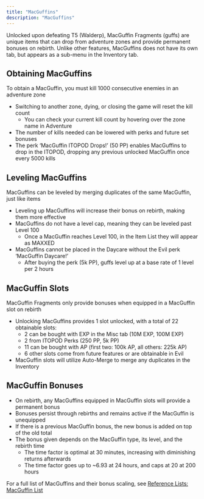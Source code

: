 ```yaml
---
title: "MacGuffins"
description: "MacGuffins"
---
```


Unlocked upon defeating T5 (Walderp), MacGuffin Fragments (guffs) are unique items that can drop from adventure zones and provide permanent bonuses on rebirth. Unlike other features, MacGuffins does not have its own tab, but appears as a sub-menu in the Inventory tab.

## Obtaining MacGuffins

To obtain a MacGuffin, you must kill 1000 consecutive enemies in an adventure zone
- Switching to another zone, dying, or closing the game will reset the kill count
    - You can check your current kill count by hovering over the zone name in Adventure
- The number of kills needed can be lowered with perks and future set bonuses
- The perk ‘MacGuffin ITOPOD Drops!’ (50 PP) enables MacGuffins to drop in the ITOPOD, dropping any previous unlocked MacGuffin once every 5000 kills

## Leveling MacGuffins

MacGuffins can be leveled by merging duplicates of the same MacGuffin, just like items
- Leveling up MacGuffins will increase their bonus on rebirth, making them more effective
- MacGuffins do not have a level cap, meaning they can be leveled past Level 100
    - Once a MacGuffin reaches Level 100, in the Item List they will appear as MAXXED
- MacGuffins cannot be placed in the Daycare without the Evil perk ‘MacGuffin Daycare!’
    - After buying the perk (5k PP), guffs level up at a base rate of 1 level per 2 hours

## MacGuffin Slots

MacGuffin Fragments only provide bonuses when equipped in a MacGuffin slot on rebirth
- Unlocking MacGuffins provides 1 slot unlocked, with a total of 22 obtainable slots: 
    - 2 can be bought with EXP in the Misc tab (10M EXP, 100M EXP)
    - 2 from ITOPOD Perks (250 PP, 5k PP)
    - 11 can be bought with AP (first two: 100k AP, all others: 225k AP)
    - 6 other slots come from future features or are obtainable in Evil
- MacGuffin slots will utilize Auto-Merge to merge any duplicates in the Inventory

## MacGuffin Bonuses
- On rebirth, any MacGuffins equipped in MacGuffin slots will provide a permanent bonus
- Bonuses persist through rebirths and remains active if the MacGuffin is unequipped
- If there is a previous MacGuffin bonus, the new bonus is added on top of the old total
- The bonus given depends on the MacGuffin type, its level, and the rebirth time
    - The time factor is optimal at 30 minutes, increasing with diminishing returns afterwards
    - The time factor goes up to ~6.93 at 24 hours, and caps at 20 at 200 hours

For a full list of MacGuffins and their bonus scaling, see [Reference Lists: MacGuffin List](/en/lists/macguffin-list)